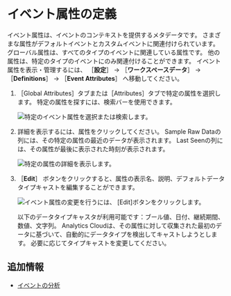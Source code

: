 # イベント属性の定義

イベント属性は、イベントのコンテキストを提供するメタデータです。 さまざまな属性がデフォルトイベントとカスタムイベントに関連付けられています。 グローバル属性は、すべてのタイプのイベントに関連している属性です。 他の属性は、特定のタイプのイベントにのみ関連付けることができます。 イベント属性を表示・管理するには、 ［**設定**］ &rarr; ［**ワークスペースデータ**］ &rarr; ［**Definitions**］ &rarr; ［**Event Attributes**］ へ移動してください。

1. ［Global Attributes］タブまたは［Attributes］タブで特定の属性を選択します。 特定の属性を探すには、検索バーを使用できます。

    ![特定のイベント属性を選択または検索します。](./definitions-for-event-attributes/images/01.png)

2. 詳細を表示するには、属性をクリックしてください。 Sample Raw Dataの列には、その特定の属性の最近のデータが表示されます。 Last Seenの列には、その属性が最後に表示された時刻が表示されます。

    ![特定の属性の詳細を表示します。](./definitions-for-event-attributes/images/02.png)

3. ［**Edit**］ ボタンをクリックすると、属性の表示名、説明、デフォルトデータタイプキャストを編集することができます。

    ![イベント属性の変更を行うには、 [Edit]ボタンをクリックします。](./definitions-for-event-attributes/images/03.png)

    以下のデータタイプキャスタが利用可能です：ブール値、日付、継続期間、数値、文字列。 Analytics Cloudは、その属性に対して収集された最初のデータに基づいて、自動的にデータタイプを検出してキャストしようとします。 必要に応じてタイプキャストを変更してください。

<a name="additional-information" />

## 追加情報

* [イベントの分析](../../touchpoints/events/events-analysis.md)
